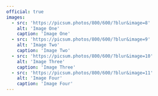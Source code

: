 ```yaml
---
official: true
images:
  - src: 'https://picsum.photos/800/600/?blur&image=8'
    alt: 'Image One'
    caption: 'Image One'
  - src: 'https://picsum.photos/800/600/?blur&image=9'
    alt: 'Image Two'
    caption: 'Image Two'
  - src: 'https://picsum.photos/800/600/?blur&image=10'
    alt: 'Image Three'
    caption: 'Image Three'
  - src: 'https://picsum.photos/800/600/?blur&image=11'
    alt: 'Image Four'
    caption: 'Image Four'
---
```

